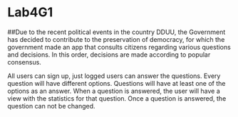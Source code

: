 # Lab4G1

##Due to the recent political events in the country DDUU, the Government has decided to contribute to the preservation of democracy, for which the government made an app that consults citizens regarding various questions and decisions. In this order, decisions are made according to popular consensus.

All users can sign up, just logged users can answer the questions.
Every question will have different options.
Questions will have at least one of the options as an answer.
When a question is answered, the user will have a view with the statistics for that question.
Once a question is answered, the question can not be changed.





